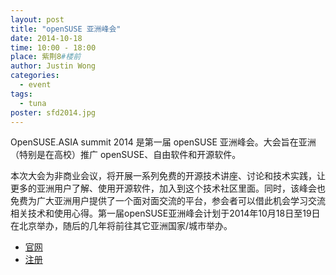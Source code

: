 ```yaml
---
layout: post
title: "openSUSE 亚洲峰会"
date: 2014-10-18
time: 10:00 - 18:00
place: 紫荆8#楼前
author: Justin Wong
categories:
  - event
tags:
  - tuna
poster: sfd2014.jpg
---
```


OpenSUSE.ASIA summit 2014 是第一届 openSUSE 亚洲峰会。大会旨在亚洲（特别是在高校）推广 openSUSE、自由软件和开源软件。

本次大会为非商业会议，将开展一系列免费的开源技术讲座、讨论和技术实践，让更多的亚洲用户了解、使用开源软件，加入到这个技术社区里面。同时，该峰会也免费为广大亚洲用户提供了一个面对面交流的平台，参会者可以借此机会学习交流相关技术和使用心得。第一届openSUSE亚洲峰会计划于2014年10月18日至19日在北京举办，随后的几年将前往其它亚洲国家/城市举办。

- [官网](http://summit.opensuse.org/)
- [注册](http://summit.opensuse.org/#register)
